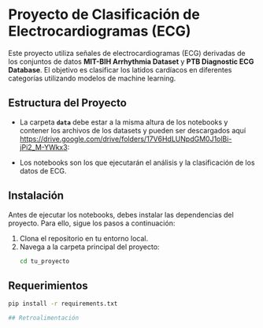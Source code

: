# Proyecto de Clasificación de Electrocardiogramas (ECG)

Este proyecto utiliza señales de electrocardiogramas (ECG) derivadas de los conjuntos de datos **MIT-BIH Arrhythmia Dataset** y **PTB Diagnostic ECG Database**. El objetivo es clasificar los latidos cardíacos en diferentes categorías utilizando modelos de machine learning.

## Estructura del Proyecto

- La carpeta **`data`** debe estar a la misma altura de los notebooks y contener los archivos de los datasets y pueden ser descargados aquí https://drive.google.com/drive/folders/17V6HdLUNpdGM0J1olBi-jPi2_M-YWkx3:

- Los notebooks son los que ejecutarán el análisis y la clasificación de los datos de ECG. 

## Instalación

Antes de ejecutar los notebooks, debes instalar las dependencias del proyecto. Para ello, sigue los pasos a continuación:

1. Clona el repositorio en tu entorno local.
2. Navega a la carpeta principal del proyecto:
   ```bash
   cd tu_proyecto

## Requerimientos

```bash
pip install -r requirements.txt

## Retroalimentación


